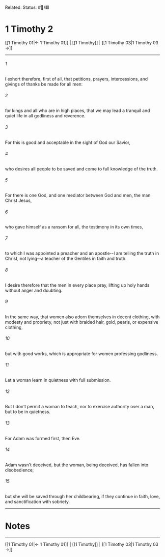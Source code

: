 Related:
Status: #📖/🟥
# 1 Timothy 2

[[1 Timothy 01|← 1 Timothy 01]] | [[1 Timothy]] | [[1 Timothy 03|1 Timothy 03 →]]
***



###### 1 
I exhort therefore, first of all, that petitions, prayers, intercessions, and givings of thanks be made for all men: 

###### 2 
for kings and all who are in high places, that we may lead a tranquil and quiet life in all godliness and reverence. 

###### 3 
For this is good and acceptable in the sight of God our Savior, 

###### 4 
who desires all people to be saved and come to full knowledge of the truth. 

###### 5 
For there is one God, and one mediator between God and men, the man Christ Jesus, 

###### 6 
who gave himself as a ransom for all, the testimony in its own times, 

###### 7 
to which I was appointed a preacher and an apostle--I am telling the truth in Christ, not lying--a teacher of the Gentiles in faith and truth. 

###### 8 
I desire therefore that the men in every place pray, lifting up holy hands without anger and doubting. 

###### 9 
In the same way, that women also adorn themselves in decent clothing, with modesty and propriety, not just with braided hair, gold, pearls, or expensive clothing, 

###### 10 
but with good works, which is appropriate for women professing godliness. 

###### 11 
Let a woman learn in quietness with full submission. 

###### 12 
But I don't permit a woman to teach, nor to exercise authority over a man, but to be in quietness. 

###### 13 
For Adam was formed first, then Eve. 

###### 14 
Adam wasn't deceived, but the woman, being deceived, has fallen into disobedience; 

###### 15 
but she will be saved through her childbearing, if they continue in faith, love, and sanctification with sobriety.

---
# Notes


***
[[1 Timothy 01|← 1 Timothy 01]] | [[1 Timothy]] | [[1 Timothy 03|1 Timothy 03 →]]
